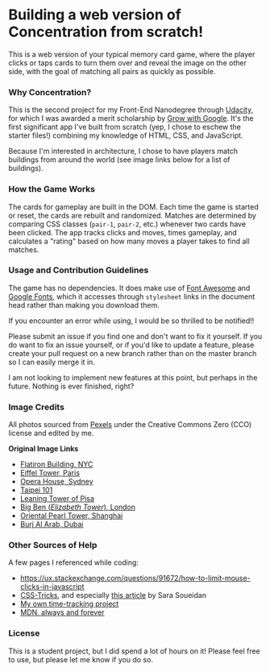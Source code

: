 # Building a web version of Concentration from scratch!

This is a web version of your typical memory card game, where the player clicks or taps cards to turn them over and reveal the image on the other side, with the goal of matching all pairs as quickly as possible.

### Why Concentration?

This is the second project for my Front-End Nanodegree through [Udacity](https://www.udacity.com/course/front-end-web-developer-nanodegree--nd001), for which I was awarded a merit scholarship by [Grow with Google](https://grow.google/). It's the first significant app I've built from scratch (yep, I chose to eschew the starter files!) combining my knowledge of HTML, CSS, and JavaScript.

Because I'm interested in architecture, I chose to have players match buildings from around the world (see image links below for a list of buildings).

### How the Game Works

The cards for gameplay are built in the DOM. Each time the game is started or reset, the cards are rebuilt and randomized. Matches are determined by comparing CSS classes (`pair-1`, `pair-2`, etc.) whenever two cards have been clicked. The app tracks clicks and moves, times gameplay, and calculates a "rating" based on how many moves a player takes to find all matches.

### Usage and Contribution Guidelines

The game has no dependencies. It does make use of [Font Awesome](https://fontawesome.com/) and [Google Fonts](https://fonts.google.com/), which it accesses through `stylesheet` links in the document head rather than making you download them.

If you encounter an error while using, I would be so thrilled to be notified!!

Please submit an issue if you find one and don't want to fix it yourself. If you do want to fix an issue yourself, or if you'd like to update a feature, please create your pull request on a new branch rather than on the master branch so I can easily merge it in.

I am not looking to implement new features at this point, but perhaps in the future. Nothing is ever finished, right?


### Image Credits

All photos sourced from [Pexels](https://www.pexels.com/) under the Creative Commons Zero (CCO) license and edited by me.

**Original Image Links**
* [Flatiron Building, NYC](https://www.pexels.com/photo/low-angle-photo-of-flatiron-building-1123982/)
* [Eiffel Tower, Paris](https://www.pexels.com/photo/ancient-architectural-architecture-black-604444/)
* [Opera House, Sydney](https://www.pexels.com/photo/australia-house-sydney-vivid-54610/)
* [Taipei 101](https://www.pexels.com/photo/photography-of-tower-889812/)
* [Leaning Tower of Pisa](https://www.pexels.com/photo/leaning-tower-of-pisa-italy-1144271/)
* [Big Ben (*Elizabeth Tower*), London](https://www.pexels.com/photo/london-night-lights-bridge-50632/)
* [Oriental Pearl Tower, Shanghai](https://www.pexels.com/photo/night-skyline-skyscrapers-shanghai-19885/)
* [Burj Al Arab, Dubai](https://www.pexels.com/photo/sea-beach-holiday-vacation-2352/)

### Other Sources of Help

A few pages I referenced while coding:
* https://ux.stackexchange.com/questions/91672/how-to-limit-mouse-clicks-in-javascript
* [CSS-Tricks](https://css-tricks.com), and especially [this article](https://css-tricks.com/auto-sizing-columns-css-grid-auto-fill-vs-auto-fit/) by Sara Soueidan
* [My own time-tracking project](https://codepen.io/amyyf/pen/GxajKb)
* [MDN, always and forever](https://developer.mozilla.org/en-US/docs/Web/CSS/CSS_Grid_Layout/Auto-placement_in_CSS_Grid_Layout)


### License

This is a student project, but I did spend a lot of hours on it! Please feel free to use, but please let me know if you do so.
